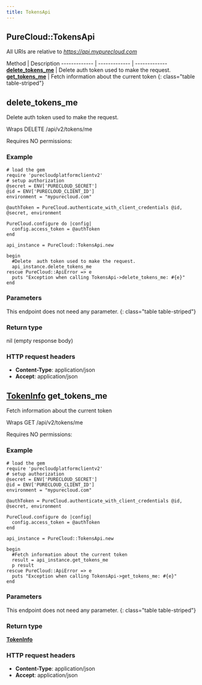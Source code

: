 ```yaml
---
title: TokensApi
---
```


## PureCloud::TokensApi

All URIs are relative to *https://api.mypurecloud.com*

Method | Description
------------- | ------------- | -------------
[**delete_tokens_me**](TokensApi.html#delete_tokens_me) | Delete  auth token used to make the request.
[**get_tokens_me**](TokensApi.html#get_tokens_me) | Fetch information about the current token
{: class="table table-striped"}

<a name="delete_tokens_me"></a>

##  delete_tokens_me



Delete  auth token used to make the request.



Wraps DELETE /api/v2/tokens/me 

Requires NO permissions: 



### Example
```{"language":"ruby"}
# load the gem
require 'purecloudplatformclientv2'
# setup authorization
@secret = ENV['PURECLOUD_SECRET']
@id = ENV['PURECLOUD_CLIENT_ID']
environment = "mypurecloud.com"

@authToken = PureCloud.authenticate_with_client_credentials @id, @secret, environment

PureCloud.configure do |config|
  config.access_token = @authToken
end

api_instance = PureCloud::TokensApi.new

begin
  #Delete  auth token used to make the request.
  api_instance.delete_tokens_me
rescue PureCloud::ApiError => e
  puts "Exception when calling TokensApi->delete_tokens_me: #{e}"
end
```

### Parameters
This endpoint does not need any parameter.
{: class="table table-striped"}


### Return type

nil (empty response body)

### HTTP request headers

 - **Content-Type**: application/json
 - **Accept**: application/json



<a name="get_tokens_me"></a>

## [**TokenInfo**](TokenInfo.html) get_tokens_me



Fetch information about the current token



Wraps GET /api/v2/tokens/me 

Requires NO permissions: 



### Example
```{"language":"ruby"}
# load the gem
require 'purecloudplatformclientv2'
# setup authorization
@secret = ENV['PURECLOUD_SECRET']
@id = ENV['PURECLOUD_CLIENT_ID']
environment = "mypurecloud.com"

@authToken = PureCloud.authenticate_with_client_credentials @id, @secret, environment

PureCloud.configure do |config|
  config.access_token = @authToken
end

api_instance = PureCloud::TokensApi.new

begin
  #Fetch information about the current token
  result = api_instance.get_tokens_me
  p result
rescue PureCloud::ApiError => e
  puts "Exception when calling TokensApi->get_tokens_me: #{e}"
end
```

### Parameters
This endpoint does not need any parameter.
{: class="table table-striped"}


### Return type

[**TokenInfo**](TokenInfo.html)

### HTTP request headers

 - **Content-Type**: application/json
 - **Accept**: application/json



